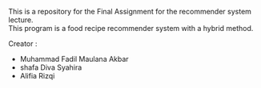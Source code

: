 This is a repository for the Final Assignment for the recommender system lecture. <br>
This program is a food recipe recommender system with a hybrid method.

Creator :
- Muhammad Fadil Maulana Akbar
- shafa Diva Syahira
- Alifia Rizqi
